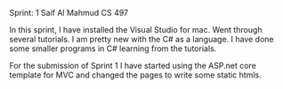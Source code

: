 Sprint: 1
Saif Al Mahmud
CS 497

In this sprint, I have installed the Visual Studio for mac. Went through several tutorials. I am pretty new with the C# as a language. I have done some smaller programs in C# learning from the tutorials.

For the submission of Sprint 1 I have started using the ASP.net core template for MVC and changed the pages to write some static htmls.


